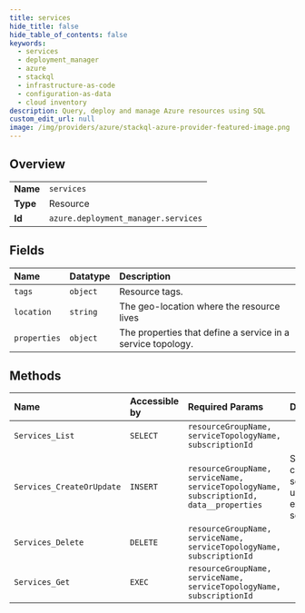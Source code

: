 ```yaml
---
title: services
hide_title: false
hide_table_of_contents: false
keywords:
  - services
  - deployment_manager
  - azure    
  - stackql
  - infrastructure-as-code
  - configuration-as-data
  - cloud inventory
description: Query, deploy and manage Azure resources using SQL
custom_edit_url: null
image: /img/providers/azure/stackql-azure-provider-featured-image.png
---
```

  
    

## Overview
<table><tbody>
<tr><td><b>Name</b></td><td><code>services</code></td></tr>
<tr><td><b>Type</b></td><td>Resource</td></tr>
<tr><td><b>Id</b></td><td><code>azure.deployment_manager.services</code></td></tr>
</tbody></table>

## Fields
| Name | Datatype | Description |
|:-----|:---------|:------------|
| `tags` | `object` | Resource tags. |
| `location` | `string` | The geo-location where the resource lives |
| `properties` | `object` | The properties that define a service in a service topology. |
## Methods
| Name | Accessible by | Required Params | Description |
|:-----|:--------------|:----------------|:------------|
| `Services_List` | `SELECT` | `resourceGroupName, serviceTopologyName, subscriptionId` |  |
| `Services_CreateOrUpdate` | `INSERT` | `resourceGroupName, serviceName, serviceTopologyName, subscriptionId, data__properties` | Synchronously creates a new service or updates an existing service. |
| `Services_Delete` | `DELETE` | `resourceGroupName, serviceName, serviceTopologyName, subscriptionId` |  |
| `Services_Get` | `EXEC` | `resourceGroupName, serviceName, serviceTopologyName, subscriptionId` |  |
